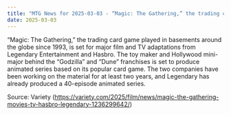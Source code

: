 ```yaml
---
title: "MTG News for 2025-03-03 - “Magic: The Gathering,” the trading card game play..."
date: 2025-03-03
---
```


“Magic: The Gathering,” the trading card game played in basements around the globe since 1993, is set for major film and TV adaptations from Legendary Entertainment and Hasbro. The toy maker and Hollywood mini-major behind the “Godzilla” and “Dune” franchises is set to produce animated series based on its popular card game. The two companies have been working on the material for at least two years, and Legendary has already produced a 40-episode animated series.

Source: Variety (https://variety.com/2025/film/news/magic-the-gathering-movies-tv-hasbro-legendary-1236299642/)
